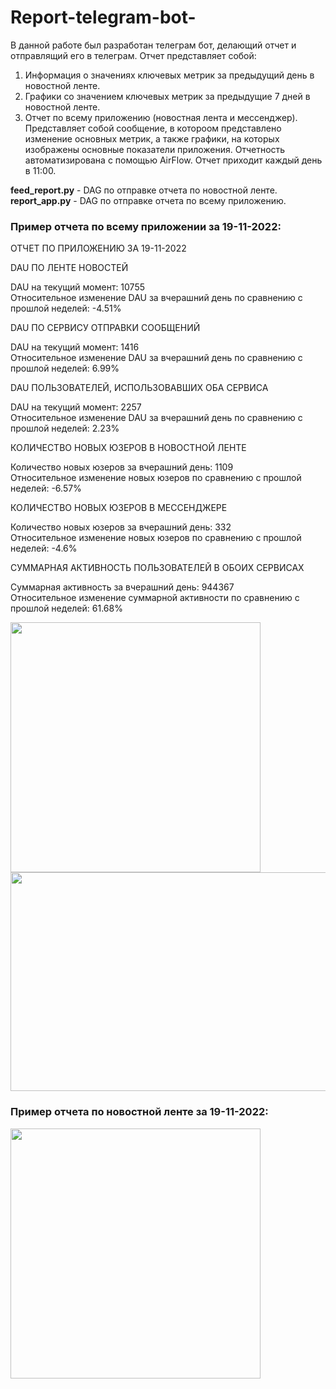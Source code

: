 # Report-telegram-bot-
В данной работе был разработан телеграм бот, делающий отчет и отправлящий его в телеграм.
Отчет представляет собой:
1. Информация о значениях ключевых метрик за предыдущий день в новостной ленте.
2. Графики со значением ключевых метрик за предыдущие 7 дней в новостной ленте.
3. Отчет по всему приложению (новостная лента и мессенджер). Представляет собой сообщение, в котороом представлено изменение основных метрик, а также графики, на которых изображены основные показатели приложения. 
Отчетность автоматизирована с помощью AirFlow. Отчет приходит каждый день в 11:00.

**feed_report.py** - DAG по отправке отчета по новостной ленте.\
**report_app.py** - DAG по отправке отчета по всему приложению.
### Пример отчета по всему приложении за 19-11-2022:

ОТЧЕТ ПО ПРИЛОЖЕНИЮ ЗА 19-11-2022


DAU ПО ЛЕНТЕ НОВОСТЕЙ

DAU на текущий момент: 10755\
Относительное изменение DAU за вчерашний день по сравнению с прошлой неделей: -4.51%


DAU ПО СЕРВИСУ ОТПРАВКИ СООБЩЕНИЙ

DAU на текущий момент: 1416\
Относительное изменение DAU за вчерашний день по сравнению с прошлой неделей: 6.99%


DAU ПОЛЬЗОВАТЕЛЕЙ, ИСПОЛЬЗОВАВШИХ ОБА СЕРВИСА

DAU на текущий момент: 2257\
Относительное изменение DAU за вчерашний день по сравнению с прошлой неделей: 2.23%


КОЛИЧЕСТВО НОВЫХ ЮЗЕРОВ В НОВОСТНОЙ ЛЕНТЕ

Количество новых юзеров  за вчерашний день: 1109\
Относительное изменение новых юзеров по сравнению с прошлой неделей: -6.57%


КОЛИЧЕСТВО НОВЫХ ЮЗЕРОВ В МЕССЕНДЖЕРЕ

Количество новых юзеров  за вчерашний день: 332\
Относительное изменение новых юзеров по сравнению с прошлой неделей: -4.6%


СУММАРНАЯ АКТИВНОСТЬ ПОЛЬЗОВАТЕЛЕЙ В ОБОИХ СЕРВИСАХ

Суммарная активность за вчерашний день: 944367\
Относительное изменение суммарной активности по сравнению с прошлой неделей: 61.68%

<img src='https://user-images.githubusercontent.com/106237959/204054876-48a0efd9-3551-4c73-909f-f4e2eda99fe7.png' width='400' height='400'/> <img src='https://user-images.githubusercontent.com/106237959/204056168-2045aff4-57f4-4eda-a071-34dc2bd8977e.png' width='512' height='350'/>

### Пример отчета по новостной ленте за 19-11-2022:
<img src='https://user-images.githubusercontent.com/106237959/204055229-737fcd8a-528f-42e8-b167-3e99abc159be.png' width='400' height='400'/>
